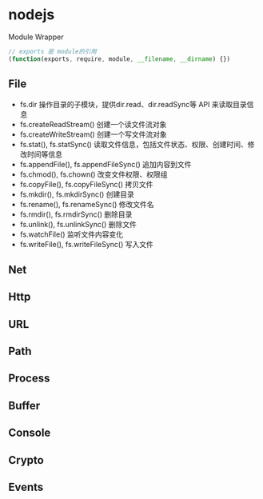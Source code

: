 # nodejs

Module Wrapper

``` js
// exports 是 module的引用
(function(exports, require, module, __filename, __dirname) {})
```

## File

- fs.dir 操作目录的子模块，提供dir.read、dir.readSync等 API 来读取目录信息
- fs.createReadStream() 创建一个读文件流对象
- fs.createWriteStream() 创建一个写文件流对象
- fs.stat(), fs.statSync() 读取文件信息，包括文件状态、权限、创建时间、修改时间等信息
- fs.appendFile(), fs.appendFileSync() 追加内容到文件
- fs.chmod(), fs.chown() 改变文件权限、权限组
- fs.copyFile(), fs.copyFileSync() 拷贝文件
- fs.mkdir(), fs.mkdirSync() 创建目录
- fs.rename(), fs.renameSync() 修改文件名
- fs.rmdir(), fs.rmdirSync() 删除目录
- fs.unlink(), fs.unlinkSync() 删除文件
- fs.watchFile() 监听文件内容变化
- fs.writeFile(), fs.writeFileSync() 写入文件

## Net

## Http

## URL

## Path

## Process

## Buffer

## Console

## Crypto

## Events